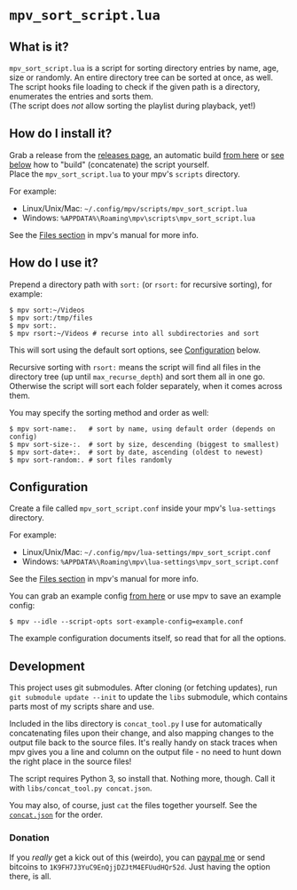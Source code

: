 # `mpv_sort_script.lua`

## What is it?

`mpv_sort_script.lua` is a script for sorting directory entries by name, age, size or randomly. An entire directory tree can be sorted at once, as well.  
The script hooks file loading to check if the given path is a directory, enumerates the entries and sorts them.  
(The script does *not* allow sorting the playlist during playback, yet!)

## How do I install it?

Grab a release from the [releases page](https://github.com/TheAMM/mpv_sort_script/releases), an automatic build [from here](https://raw.githubusercontent.com/TheAMM/mpv_sort_script/build/mpv_sort_script.lua) or [see below](#development) how to "build" (concatenate) the script yourself.  
Place the `mpv_sort_script.lua` to your mpv's `scripts` directory.

For example:
  * Linux/Unix/Mac: `~/.config/mpv/scripts/mpv_sort_script.lua`
  * Windows: `%APPDATA%\Roaming\mpv\scripts\mpv_sort_script.lua`

See the [Files section](https://mpv.io/manual/master/#files) in mpv's manual for more info.

## How do I use it?

Prepend a directory path with `sort:` (or `rsort:` for recursive sorting), for example:

```shell
$ mpv sort:~/Videos
$ mpv sort:/tmp/files
$ mpv sort:.
$ mpv rsort:~/Videos # recurse into all subdirectories and sort
```
This will sort using the default sort options, see [Configuration](#configuration) below.

Recursive sorting with `rsort:` means the script will find all files in the directory tree (up until `max_recurse_depth`) and sort them all in one go. Otherwise the script will sort each folder separately, when it comes across them.

You may specify the sorting method and order as well:
```shell
$ mpv sort-name:.   # sort by name, using default order (depends on config)
$ mpv sort-size-:.  # sort by size, descending (biggest to smallest)
$ mpv sort-date+:.  # sort by date, ascending (oldest to newest)
$ mpv sort-random:. # sort files randomly
```

## Configuration

Create a file called `mpv_sort_script.conf` inside your mpv's `lua-settings` directory.

For example:
  * Linux/Unix/Mac: `~/.config/mpv/lua-settings/mpv_sort_script.conf`
  * Windows: `%APPDATA%\Roaming\mpv\lua-settings\mpv_sort_script.conf`

See the [Files section](https://mpv.io/manual/master/#files) in mpv's manual for more info.

You can grab an example config [from here](https://raw.githubusercontent.com/TheAMM/mpv_sort_script/build/mpv_sort_script.conf) or use mpv to save an example config:
```shell
$ mpv --idle --script-opts sort-example-config=example.conf
```
The example configuration documents itself, so read that for all the options.

## Development

This project uses git submodules. After cloning (or fetching updates), run `git submodule update --init` to update the `libs` submodule, which contains parts most of my scripts share and use.

Included in the libs directory is `concat_tool.py` I use for automatically concatenating files upon their change, and also mapping changes to the output file back to the source files. It's really handy on stack traces when mpv gives you a line and column on the output file - no need to hunt down the right place in the source files!

The script requires Python 3, so install that. Nothing more, though. Call it with `libs/concat_tool.py concat.json`.

You may also, of course, just `cat` the files together yourself. See the [`concat.json`](concat.json) for the order.

### Donation

If you *really* get a kick out of this (weirdo), you can [paypal me](https://www.paypal.me/TheAMM) or send bitcoins to `1K9FH7J3YuC9EnQjjDZJtM4EFUudHQr52d`. Just having the option there, is all.

